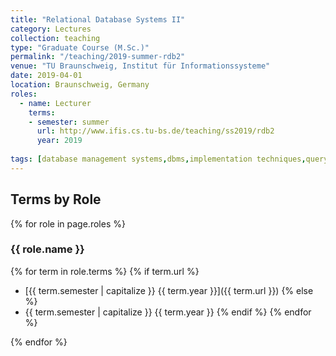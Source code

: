 ```yaml
---
title: "Relational Database Systems II"
category: Lectures
collection: teaching
type: "Graduate Course (M.Sc.)"
permalink: "/teaching/2019-summer-rdb2"
venue: "TU Braunschweig, Institut für Informationssysteme"
date: 2019-04-01
location: Braunschweig, Germany
roles:
  - name: Lecturer
    terms:
    - semester: summer
      url: http://www.ifis.cs.tu-bs.de/teaching/ss2019/rdb2
      year: 2019
  
tags: [database management systems,dbms,implementation techniques,query optimization,transaction management,ACID]
---
```



## Terms by Role

{% for role in page.roles %}

### {{ role.name }}
{% for term in role.terms %}
  {% if term.url %}
  - [{{ term.semester | capitalize }} {{ term.year }}]({{ term.url }})
  {% else %}
  - {{ term.semester | capitalize }} {{ term.year }}
  {% endif %}
{% endfor %}

{% endfor %}
